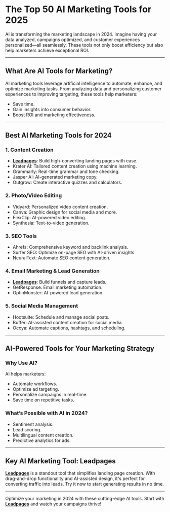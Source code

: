 # The Top 50 AI Marketing Tools for 2025

AI is transforming the marketing landscape in 2024. Imagine having your data analyzed, campaigns optimized, and customer experiences personalized—all seamlessly. These tools not only boost efficiency but also help marketers achieve exceptional ROI.

---

## What Are AI Tools for Marketing?

AI marketing tools leverage artificial intelligence to automate, enhance, and optimize marketing tasks. From analyzing data and personalizing customer experiences to improving targeting, these tools help marketers:

- Save time.
- Gain insights into consumer behavior.
- Boost ROI and marketing effectiveness.

---

## Best AI Marketing Tools for 2024

### 1. **Content Creation**

- **[Leadpages](https://bit.ly/LEadPages)**: Build high-converting landing pages with ease.
- Krater AI: Tailored content creation using machine learning.
- Grammarly: Real-time grammar and tone checking.
- Jasper AI: AI-generated marketing copy.
- Outgrow: Create interactive quizzes and calculators.

### 2. **Photo/Video Editing**

- Vidyard: Personalized video content creation.
- Canva: Graphic design for social media and more.
- FlexClip: AI-powered video editing.
- Synthesia: Text-to-video generation.

### 3. **SEO Tools**

- Ahrefs: Comprehensive keyword and backlink analysis.
- Surfer SEO: Optimize on-page SEO with AI-driven insights.
- NeuralText: Automate SEO content generation.

### 4. **Email Marketing & Lead Generation**

- **[Leadpages](https://bit.ly/LEadPages)**: Build funnels and capture leads.
- GetResponse: Email marketing automation.
- OptinMonster: AI-powered lead generation.

### 5. **Social Media Management**

- Hootsuite: Schedule and manage social posts.
- Buffer: AI-assisted content creation for social media.
- Ocoya: Automate captions, hashtags, and scheduling.

---

## AI-Powered Tools for Your Marketing Strategy

### Why Use AI?

AI helps marketers:
- Automate workflows.
- Optimize ad targeting.
- Personalize campaigns in real-time.
- Save time on repetitive tasks.

### What’s Possible with AI in 2024?

- Sentiment analysis.
- Lead scoring.
- Multilingual content creation.
- Predictive analytics for ads.

---

## Key AI Marketing Tool: Leadpages

**[Leadpages](https://bit.ly/LEadPages)** is a standout tool that simplifies landing page creation. With drag-and-drop functionality and AI-assisted design, it's perfect for converting traffic into leads. Try it now to start generating results in no time.

---

Optimize your marketing in 2024 with these cutting-edge AI tools. Start with **[Leadpages](https://bit.ly/LEadPages)** and watch your campaigns thrive!
